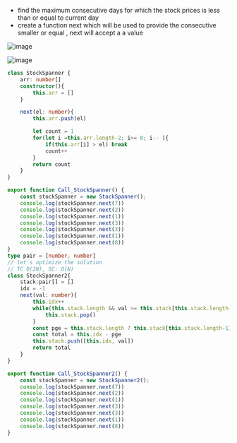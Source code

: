 - find the maximum consecutive days for which the stock prices is less than or equal to current day
- create a function next which will be used to provide the consecutive smaller or equal , next will accept a a value

![image](https://github.com/user-attachments/assets/3ee332a8-a84b-4255-b23f-c394ef3ac204)

![image](https://github.com/user-attachments/assets/414a5da4-6861-43e6-bf53-2e66b2f50f48)


```ts
class StockSpanner {
    arr: number[] 
    constructor(){
        this.arr = []
    }

    next(el: number){
        this.arr.push(el)

        let count = 1
        for(let i =this.arr.length-2; i>= 0; i-- ){
            if(this.arr[i] > el) break
            count++
        }
        return count
    }
}

export function Call_StockSpanner() {
    const stockSpanner = new StockSpanner();
    console.log(stockSpanner.next(7))
    console.log(stockSpanner.next(2))
    console.log(stockSpanner.next(1))
    console.log(stockSpanner.next(3))
    console.log(stockSpanner.next(3))
    console.log(stockSpanner.next(1))
    console.log(stockSpanner.next(8))
}
type pair = [number, number]
// let's optimize the solution
// TC O(2N), SC: O(N)
class StockSpanner2{
    stack:pair[] = []
    idx = -1
    next(val: number){
        this.idx++
        while(this.stack.length && val >= this.stack[this.stack.length-1][1]){
            this.stack.pop()
        }
        const pge = this.stack.length ? this.stack[this.stack.length-1][0] : -1
        const total = this.idx - pge
        this.stack.push([this.idx, val])
        return total
    }
}

export function Call_StockSpanner2() {
    const stockSpanner = new StockSpanner2();
    console.log(stockSpanner.next(7))
    console.log(stockSpanner.next(2))
    console.log(stockSpanner.next(1))
    console.log(stockSpanner.next(3))
    console.log(stockSpanner.next(3))
    console.log(stockSpanner.next(1))
    console.log(stockSpanner.next(8))
}
```
